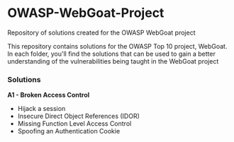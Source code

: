 # OWASP-WebGoat-Project
Repository of solutions created for the OWASP WebGoat project


This repository contains solutions for the OWASP Top 10 project, WebGoat. In each folder, you'll find the solutions that can be used to gain a better
understanding of the vulnerabilities being taught in the WebGoat project

### Solutions
**A1 - Broken Access Control**
- Hijack a session
- Insecure Direct Object References (IDOR)
- Missing Function Level Access Control
- Spoofing an Authentication Cookie
